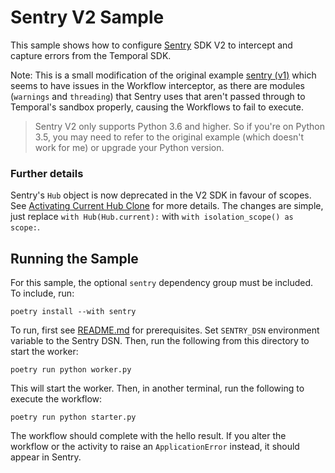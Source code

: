 # Sentry V2 Sample

This sample shows how to configure [Sentry](https://sentry.io) SDK V2 to intercept and capture errors from the Temporal SDK.

Note: This is a small modification of the original example [sentry (v1)](../sentry) which seems to have
issues in the Workflow interceptor, as there are modules (`warnings` and `threading`) that Sentry uses that aren't passed through
to Temporal's sandbox properly, causing the Workflows to fail to execute.

> Sentry V2 only supports Python 3.6 and higher. So if you're on Python 3.5, you may need to refer to the original example
> (which doesn't work for me) or upgrade your Python version.

### Further details

Sentry's `Hub` object is now deprecated in the V2 SDK in favour of scopes. See [Activating Current Hub Clone](https://docs.sentry.io/platforms/python/migration/1.x-to-2.x#activating-current-hub-clone)
for more details. The changes are  simple, just replace `with Hub(Hub.current):` with `with isolation_scope() as scope:`.

## Running the Sample

For this sample, the optional `sentry` dependency group must be included. To include, run:

    poetry install --with sentry

To run, first see [README.md](../README.md) for prerequisites. Set `SENTRY_DSN` environment variable to the Sentry DSN.
Then, run the following from this directory to start the worker:

    poetry run python worker.py

This will start the worker. Then, in another terminal, run the following to execute the workflow:

    poetry run python starter.py

The workflow should complete with the hello result. If you alter the workflow or the activity to raise an
`ApplicationError` instead, it should appear in Sentry.